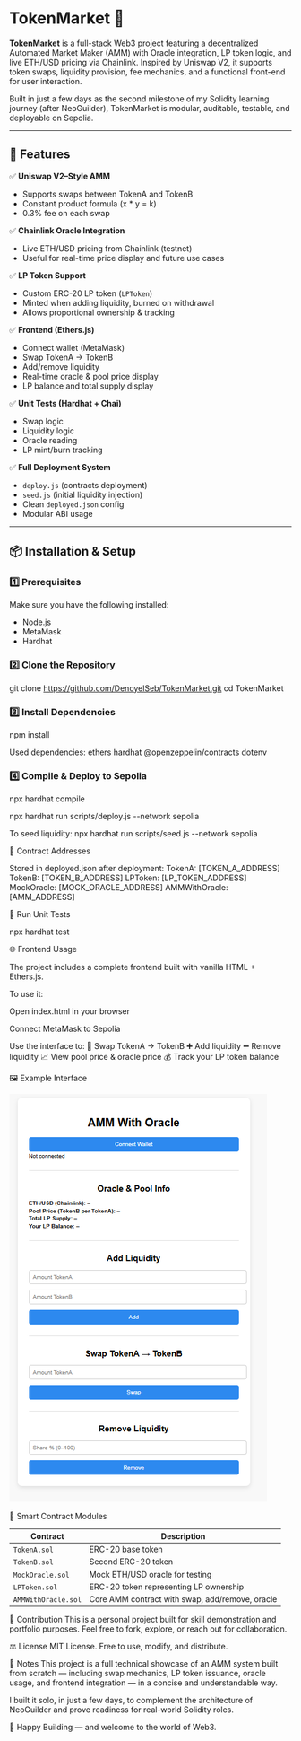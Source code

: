 # TokenMarket 🧮

**TokenMarket** is a full-stack Web3 project featuring a decentralized Automated Market Maker (AMM) with Oracle integration, LP token logic, and live ETH/USD pricing via Chainlink. Inspired by Uniswap V2, it supports token swaps, liquidity provision, fee mechanics, and a functional front-end for user interaction.

Built in just a few days as the second milestone of my Solidity learning journey (after NeoGuilder), TokenMarket is modular, auditable, testable, and deployable on Sepolia.

---

## 🚀 Features

✅ **Uniswap V2–Style AMM**  
- Supports swaps between TokenA and TokenB  
- Constant product formula (x * y = k)  
- 0.3% fee on each swap

✅ **Chainlink Oracle Integration**  
- Live ETH/USD pricing from Chainlink (testnet)  
- Useful for real-time price display and future use cases

✅ **LP Token Support**  
- Custom ERC-20 LP token (`LPToken`)  
- Minted when adding liquidity, burned on withdrawal  
- Allows proportional ownership & tracking

✅ **Frontend (Ethers.js)**  
- Connect wallet (MetaMask)  
- Swap TokenA → TokenB  
- Add/remove liquidity  
- Real-time oracle & pool price display  
- LP balance and total supply display

✅ **Unit Tests (Hardhat + Chai)**  
- Swap logic  
- Liquidity logic  
- Oracle reading  
- LP mint/burn tracking

✅ **Full Deployment System**  
- `deploy.js` (contracts deployment)  
- `seed.js` (initial liquidity injection)  
- Clean `deployed.json` config  
- Modular ABI usage

---

## 📦 Installation & Setup

### 1️⃣ Prerequisites

Make sure you have the following installed:

- Node.js  
- MetaMask  
- Hardhat

### 2️⃣ Clone the Repository

git clone https://github.com/DenoyelSeb/TokenMarket.git
cd TokenMarket

### 3️⃣ Install Dependencies

npm install

Used dependencies:
ethers
hardhat
@openzeppelin/contracts
dotenv

### 4️⃣ Compile & Deploy to Sepolia

npx hardhat compile

npx hardhat run scripts/deploy.js --network sepolia

To seed liquidity:
npx hardhat run scripts/seed.js --network sepolia

🔗 Contract Addresses

Stored in deployed.json after deployment:
TokenA: [TOKEN_A_ADDRESS]
TokenB: [TOKEN_B_ADDRESS]
LPToken: [LP_TOKEN_ADDRESS]
MockOracle: [MOCK_ORACLE_ADDRESS]
AMMWithOracle: [AMM_ADDRESS]

🧪 Run Unit Tests

npx hardhat test


🌐 Frontend Usage

The project includes a complete frontend built with vanilla HTML + Ethers.js.

To use it:

Open index.html in your browser

Connect MetaMask to Sepolia

Use the interface to:
🔄 Swap TokenA → TokenB
➕ Add liquidity
➖ Remove liquidity
📈 View pool price & oracle price
💰 Track your LP token balance

🖼️ Example Interface

![Frontend Screenshot](./frontend_screenshot.png)

🧩 Smart Contract Modules

| Contract            | Description                                     |
| ------------------- | ----------------------------------------------- |
| `TokenA.sol`        | ERC-20 base token                               |
| `TokenB.sol`        | Second ERC-20 token                             |
| `MockOracle.sol`    | Mock ETH/USD oracle for testing                 |
| `LPToken.sol`       | ERC-20 token representing LP ownership          |
| `AMMWithOracle.sol` | Core AMM contract with swap, add/remove, oracle |


🤝 Contribution
This is a personal project built for skill demonstration and portfolio purposes.
Feel free to fork, explore, or reach out for collaboration.


⚖️ License
MIT License. Free to use, modify, and distribute.


📢 Notes
This project is a full technical showcase of an AMM system built from scratch — including swap mechanics, LP token issuance, oracle usage, and frontend integration — in a concise and understandable way.


I built it solo, in just a few days, to complement the architecture of NeoGuilder and prove readiness for real-world Solidity roles.


🚀 Happy Building — and welcome to the world of Web3.





